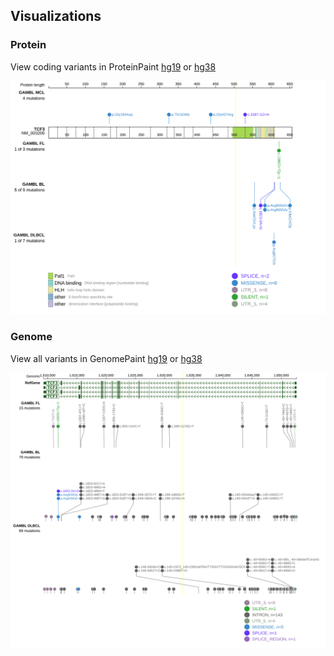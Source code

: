 ## Visualizations
### Protein
View coding variants in ProteinPaint [hg19](https://morinlab.github.io/LLMPP/GAMBL/TCF3_protein.html)  or [hg38](https://morinlab.github.io/LLMPP/GAMBL/TCF3_protein_hg38.html)

![](images/proteinpaint/TCF3_NM_003200.svg)

### Genome
View all variants in GenomePaint [hg19](https://morinlab.github.io/LLMPP/GAMBL/TCF3.html)  or [hg38](https://morinlab.github.io/LLMPP/GAMBL/TCF3_hg38.html)

![](images/proteinpaint/TCF3.svg)

